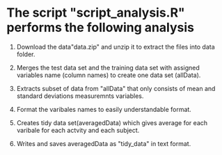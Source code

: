   # The script "script_analysis.R" performs the following analysis
        
 1. Download the data"data.zip" and unzip it to extract the files into data folder.

 2. Merges the test data set and the training data set with assigned variables name (column names) to create one data set (allData).

 3. Extracts subset of data from "allData" that only consists of mean and standard deviations measuremnts variables.

 4. Format the varibales names to easily understandable format.

 5. Creates tidy data set(averagedData) which gives average for each varibale for each actvity and each subject.  

 6. Writes and saves averagedData as "tidy_data" in text format.


